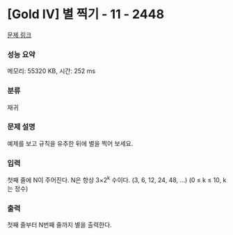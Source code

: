 # [Gold IV] 별 찍기 - 11 - 2448 

[문제 링크](https://www.acmicpc.net/problem/2448) 

### 성능 요약

메모리: 55320 KB, 시간: 252 ms

### 분류

재귀

### 문제 설명

<p>예제를 보고 규칙을 유추한 뒤에 별을 찍어 보세요.</p>

### 입력 

 <p>첫째 줄에 N이 주어진다. N은 항상 3×2<sup>k</sup> 수이다. (3, 6, 12, 24, 48, ...) (0 ≤ k ≤ 10, k는 정수)</p>

### 출력 

 <p>첫째 줄부터 N번째 줄까지 별을 출력한다.</p>

